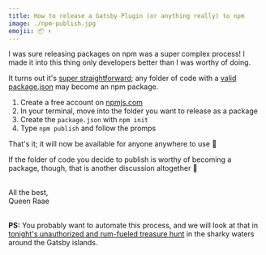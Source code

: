 ```yaml
---
title: How to release a Gatsby Plugin (or anything really) to npm
image: ./npm-publish.jpg
emojii: 📦 ⬆️
---
```


I was sure releasing packages on npm was a super complex process! I made it into this thing only developers better than I was worthy of doing.

It turns out it's [super straightforward](https://docs.npmjs.com/creating-and-publishing-unscoped-public-packages); any folder of code with a [valid package.json](https://docs.npmjs.com/creating-a-package-json-file) may become an npm package.

1. Create a free account on [npmjs.com](https://www.npmjs.com/)
2. In your terminal, move into the folder you want to release as a package
3. Create the `package.json` with `npm init`
4. Type `npm publish` and follow the promps

That's it; it will now be available for anyone anywhere to use 🤯

If the folder of code you decide to publish is worthy of becoming a package, though, that is another discussion altogether 🤪

&nbsp;  
All the best,  
Queen Raae

&nbsp;  
**PS:** You probably want to automate this process, and we will look at that in [tonight's unauthorized and rum-fueled treasure hunt](https://youtu.be/eaZm9MC0GeE) in the sharky waters around the Gatsby islands.
